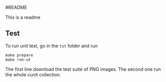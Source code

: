 #README

This is a readme


## Test

To run unit test, go in the `tst` folder and run
```
make prepare
make run-ut
```
The first line download the test suite of PNG images.
The second one run the whole cunit collection.